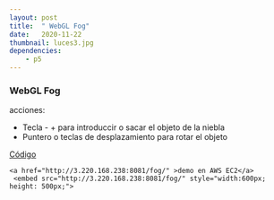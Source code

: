 ```yaml
---
layout: post
title:  " WebGL Fog"
date:   2020-11-22
thumbnail: luces3.jpg
dependencies:
    - p5
---
```


### WebGL Fog

acciones:
- Tecla - + para introduccir o sacar el objeto de la niebla
- Puntero o teclas de desplazamiento para rotar el objeto


<script src="https://cdnjs.cloudflare.com/ajax/libs/processing.js/1.4.8/processing.min.js"></script>

<body>
    <a href="https://github.com/visualcomputingcoders/visualcomputingcoders/blob/master/_projects/lights/luces1.js" target="_blank"> Código </a>

    <a href="http://3.220.168.238:8081/fog/" >demo en AWS EC2</a>
     <embed src="http://3.220.168.238:8081/fog/" style="width:600px; height: 500px;">



     
</body>









